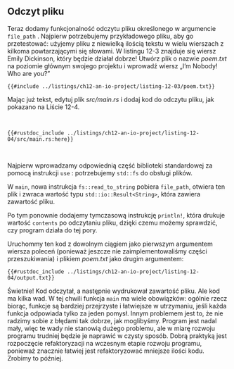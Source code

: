 ## Odczyt pliku

Teraz dodamy funkcjonalność odczytu pliku określonego w argumencie `file_path`
. Najpierw potrzebujemy przykładowego pliku, aby go przetestować: użyjemy pliku z
niewielką ilością tekstu w wielu wierszach z kilkoma powtarzającymi się słowami. W listingu 12-3
znajduje się wiersz Emily Dickinson, który będzie działał dobrze! Utwórz plik o nazwie
*poem.txt* na poziomie głównym swojego projektu i wprowadź wiersz „I’m Nobody!
Who are you?”

<Numer oferty="12-3" nazwa pliku="poem.txt" caption="Wiersz Emily Dickinson stanowi dobry przypadek testowy.">

```text
{{#include ../listings/ch12-an-io-project/listing-12-03/poem.txt}}
```

</Listing>

Mając już tekst, edytuj plik *src/main.rs* i dodaj kod do odczytu pliku, jak pokazano na Liście 12-4.

<Listing number="12-4" file-name="src/main.rs" caption="Reading the contents of the file specified by the second argument">

```rust,should_panic,noplayground
{{#rustdoc_include ../listings/ch12-an-io-project/listing-12-04/src/main.rs:here}}
```

</Listing>

Najpierw wprowadzamy odpowiednią część biblioteki standardowej za pomocą instrukcji `use`
: potrzebujemy `std::fs` do obsługi plików.

W `main`, nowa instrukcja `fs::read_to_string` pobiera `file_path`, otwiera
ten plik i zwraca wartość typu `std::io::Result<String>`, która zawiera
zawartość pliku.

Po tym ponownie dodajemy tymczasową instrukcję `println!`, która drukuje wartość
`contents` po odczytaniu pliku, dzięki czemu możemy sprawdzić, czy program działa
do tej pory.

Uruchommy ten kod z dowolnym ciągiem jako pierwszym argumentem wiersza poleceń (ponieważ
jeszcze nie zaimplementowaliśmy części przeszukiwania) i plikiem *poem.txt* jako
drugim argumentem:

```console
{{#rustdoc_include ../listings/ch12-an-io-project/listing-12-04/output.txt}}
```

Świetnie! Kod odczytał, a następnie wydrukował zawartość pliku. Ale kod
ma kilka wad. W tej chwili funkcja `main` ma wiele
obowiązków: ogólnie rzecz biorąc, funkcje są bardziej przejrzyste i łatwiejsze w utrzymaniu, jeśli
każda funkcja odpowiada tylko za jeden pomysł. Innym problemem jest to, że
nie radzimy sobie z błędami tak dobrze, jak moglibyśmy. Program jest nadal mały, więc te
wady nie stanowią dużego problemu, ale w miarę rozwoju programu trudniej będzie je
naprawić w czysty sposób. Dobrą praktyką jest rozpoczęcie refaktoryzacji na wczesnym etapie
rozwoju programu, ponieważ znacznie łatwiej jest refaktoryzować mniejsze ilości
kodu. Zrobimy to później.
